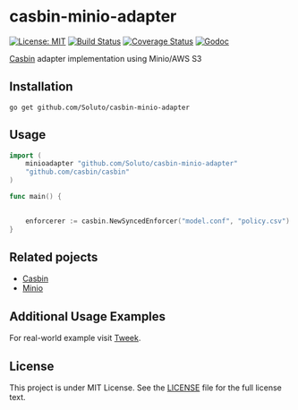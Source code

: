 # casbin-minio-adapter

[![License: MIT](https://img.shields.io/badge/License-MIT-yellow.svg)](https://opensource.org/licenses/MIT)
[![Build Status](https://travis-ci.org/Soluto/casbin-minio-adapter.svg?branch=master)](https://travis-ci.org/Soluto/casbin-minio-adapter)
[![Coverage Status](https://coveralls.io/repos/github/Soluto/casbin-minio-adapter/badge.svg?branch=master)](https://coveralls.io/github/Soluto/casbin-minio-adapter?branch=master)
[![Godoc](https://godoc.org/github.com/Soluto/casbin-minio-adapter?status.svg)](https://godoc.org/github.com/Soluto/casbin-minio-adapter)

[Casbin](https://github.com/casbin/casbin) adapter implementation using Minio/AWS S3

## Installation

    go get github.com/Soluto/casbin-minio-adapter

## Usage
```go
import (
	minioadapter "github.com/Soluto/casbin-minio-adapter"
	"github.com/casbin/casbin"
)

func main() {
	

	enforcerer := casbin.NewSyncedEnforcer("model.conf", "policy.csv")
}
```

## Related pojects
- [Casbin](https://github.com/casbin/casbin)
- [Minio](https://github.com/minio/minio-go)


## Additional Usage Examples

For real-world example visit [Tweek](https://github.com/Soluto/tweek).

## License

This project is under MIT License. See the [LICENSE](LICENSE) file for the full license text.